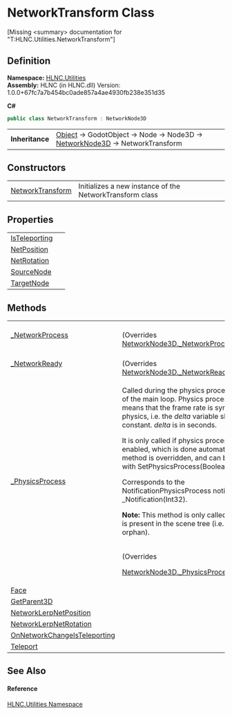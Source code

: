 # NetworkTransform Class


\[Missing &lt;summary&gt; documentation for "T:HLNC.Utilities.NetworkTransform"\]



## Definition
**Namespace:** <a href="N_HLNC_Utilities">HLNC.Utilities</a>  
**Assembly:** HLNC (in HLNC.dll) Version: 1.0.0+67fc7a7b454bc0ade857a4ae4930fb238e351d35

**C#**
``` C#
public class NetworkTransform : NetworkNode3D
```

<table><tr><td><strong>Inheritance</strong></td><td><a href="https://learn.microsoft.com/dotnet/api/system.object" target="_blank" rel="noopener noreferrer">Object</a>  →  GodotObject  →  Node  →  Node3D  →  <a href="T_HLNC_NetworkNode3D">NetworkNode3D</a>  →  NetworkTransform</td></tr>
</table>



## Constructors
<table>
<tr>
<td><a href="M_HLNC_Utilities_NetworkTransform__ctor">NetworkTransform</a></td>
<td>Initializes a new instance of the NetworkTransform class</td></tr>
</table>

## Properties
<table>
<tr>
<td><a href="P_HLNC_Utilities_NetworkTransform_IsTeleporting">IsTeleporting</a></td>
<td> </td></tr>
<tr>
<td><a href="P_HLNC_Utilities_NetworkTransform_NetPosition">NetPosition</a></td>
<td> </td></tr>
<tr>
<td><a href="P_HLNC_Utilities_NetworkTransform_NetRotation">NetRotation</a></td>
<td> </td></tr>
<tr>
<td><a href="P_HLNC_Utilities_NetworkTransform_SourceNode">SourceNode</a></td>
<td> </td></tr>
<tr>
<td><a href="P_HLNC_Utilities_NetworkTransform_TargetNode">TargetNode</a></td>
<td> </td></tr>
</table>

## Methods
<table>
<tr>
<td><a href="M_HLNC_Utilities_NetworkTransform__NetworkProcess">_NetworkProcess</a></td>
<td><br />(Overrides <a href="M_HLNC_NetworkNode3D__NetworkProcess">NetworkNode3D._NetworkProcess(Int32)</a>)</td></tr>
<tr>
<td><a href="M_HLNC_Utilities_NetworkTransform__NetworkReady">_NetworkReady</a></td>
<td><br />(Overrides <a href="M_HLNC_NetworkNode3D__NetworkReady">NetworkNode3D._NetworkReady()</a>)</td></tr>
<tr>
<td><a href="M_HLNC_Utilities_NetworkTransform__PhysicsProcess">_PhysicsProcess</a></td>
<td><p>Called during the physics processing step of the main loop. Physics processing means that the frame rate is synced to the physics, i.e. the <em>delta</em> variable should be constant. <em>delta</em> is in seconds.</p><p>

It is only called if physics processing is enabled, which is done automatically if this method is overridden, and can be toggled with SetPhysicsProcess(Boolean).</p><p>

Corresponds to the NotificationPhysicsProcess notification in _Notification(Int32).</p><p><b>

Note:</b> This method is only called if the node is present in the scene tree (i.e. if it's not an orphan).</p><br />(Overrides <a href="M_HLNC_NetworkNode3D__PhysicsProcess">

NetworkNode3D._PhysicsProcess(Double)</a>)</td></tr>
<tr>
<td><a href="M_HLNC_Utilities_NetworkTransform_Face">Face</a></td>
<td> </td></tr>
<tr>
<td><a href="M_HLNC_Utilities_NetworkTransform_GetParent3D">GetParent3D</a></td>
<td> </td></tr>
<tr>
<td><a href="M_HLNC_Utilities_NetworkTransform_NetworkLerpNetPosition">NetworkLerpNetPosition</a></td>
<td> </td></tr>
<tr>
<td><a href="M_HLNC_Utilities_NetworkTransform_NetworkLerpNetRotation">NetworkLerpNetRotation</a></td>
<td> </td></tr>
<tr>
<td><a href="M_HLNC_Utilities_NetworkTransform_OnNetworkChangeIsTeleporting">OnNetworkChangeIsTeleporting</a></td>
<td> </td></tr>
<tr>
<td><a href="M_HLNC_Utilities_NetworkTransform_Teleport">Teleport</a></td>
<td> </td></tr>
</table>

## See Also


#### Reference
<a href="N_HLNC_Utilities">HLNC.Utilities Namespace</a>  
